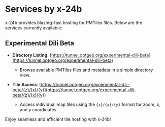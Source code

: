 # Services by x-24b

x-24b provides blazing-fast hosting for PMTiles files. Below are the services currently available:

## Experimental Dili Beta

- **Directory Listing**: [https://tunnel.optgeo.org/experimental-dili-beta](https://tunnel.optgeo.org/experimental-dili-beta)
    - Browse available PMTiles files and metadata in a simple directory view.

- **Tile Access**: [https://tunnel.optgeo.org/experimental-dili-beta/{z}/{x}/{y}](https://tunnel.optgeo.org/experimental-dili-beta/{z}/{x}/{y})
  - Access individual map tiles using the `{z}/{x}/{y}` format for zoom, x, and y coordinates.

Enjoy seamless and efficient tile hosting with x-24b!
